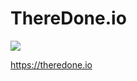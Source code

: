 # ThereDone.io

![](https://github.com/claughinghouse/theredone.io/workflows/Deploy-to-GitHub-pages/badge.svg)

https://theredone.io
